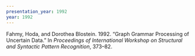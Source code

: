 ```yaml
---
presentation_year: 1992
year: 1992
---
```


Fahmy, Hoda, and Dorothea Blostein. 1992. “Graph Grammar Processing of Uncertain Data.” In <i>Proceedings of International Workshop on Structural and Syntactic Pattern Recognition</i>, 373–82.